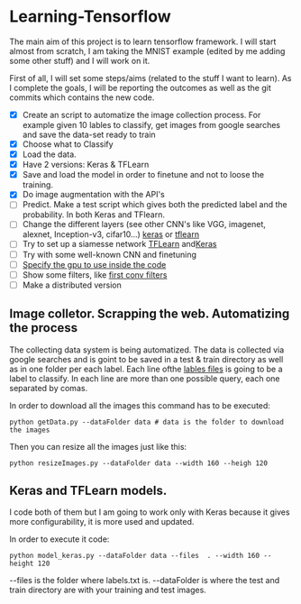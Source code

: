 # Learning-Tensorflow

The main aim of this project is to learn tensorflow framework. I will start almost from scratch, I am taking the MNIST example (edited by me adding some other stuff) and I will work on it.

First of all, I will set some steps/aims (related to the stuff I want to learn). As I complete the goals, I will be reporting the outcomes as well as the git commits which contains the new code.


- [x] Create an script to automatize the image collection process. For example given 10 lables to classify, get images from google searches and save the data-set ready to train
- [x] Choose what to Classify
- [x] Load the data.
- [x] Have 2 versions: Keras & TFLearn
- [x] Save and load the model in order to finetune and not to loose the training.
- [x] Do image augmentation with the API's
- [ ] Predict. Make a test script which gives both the predicted label and the probability. In both Keras and TFlearn.
- [ ] Change the different layers (see other CNN's like VGG, imagenet, alexnet, Inception-v3, cifar10...) [keras](https://github.com/fchollet/deep-learning-models) or [tflearn](https://github.com/tflearn/tflearn/tree/master/examples/images)
- [ ] Try to set up a siamesse network [TFLearn](https://github.com/tflearn/tflearn/issues/544) and[Keras](https://github.com/fchollet/keras/blob/master/examples/mnist_siamese_graph.py)
- [ ] Try with some well-known CNN and finetuning
- [ ] [Specify the gpu to use inside the code](https://www.tensorflow.org/tutorials/using_gpu)
- [ ] Show some filters, like [first conv filters](http://stackoverflow.com/questions/35759220/how-to-visualize-learned-filters-on-tensorflow)
- [ ] Make a distributed version

## Image colletor. Scrapping the web. Automatizing the process
The collecting data system is being automatized. The data is collected via google searches and is goint to be saved in a test & train directory as well as in one folder per each label. Each line ofthe [lables files](https://github.com/Shathe/Learning-Tensorflow/blob/master/labels.txt) is going to be a label to classify. In each line are more than one possible query, each one separated by comas.

In order to download all the images this command has to be executed:
```
python getData.py --dataFolder data # data is the folder to download the images
```
Then you can resize all the images just like this:
```
python resizeImages.py --dataFolder data --width 160 --heigh 120
```

## Keras and TFLearn models.

I code both of them but I am going to work only with Keras because it gives more configurability, it is more used and updated.

In order to execute it code:
```
python model_keras.py --dataFolder data --files  . --width 160 --height 120
```
--files is the folder where labels.txt is. --dataFolder is where the test and train directory are with your training and test images.

